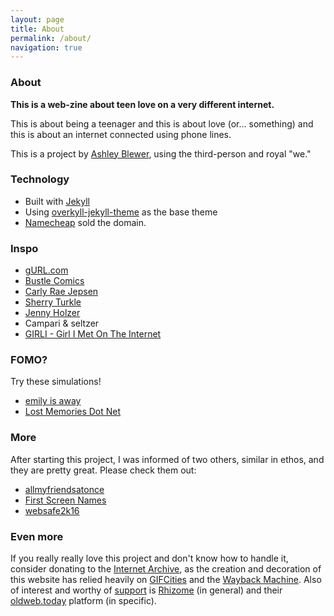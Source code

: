 ```yaml
---
layout: page
title: About
permalink: /about/
navigation: true
---
```


### About

**This is a web-zine about teen love on a very different internet.**

This is about being a teenager and this is about love (or... something) and this is about an internet connected using phone lines.

This is a project by [Ashley Blewer](http://ashleyblewer.com), using the third-person and royal "we."

### Technology

- Built with [Jekyll](https://jekyllrb.com/)
- Using [overkyll-jekyll-theme](https://github.com/bertrandkeller/overkyll-jekyll-theme) as the base theme
- [Namecheap](https://www.namecheap.com/) sold the domain.

### Inspo

- [gURL.com](https://www.thecut.com/2014/08/forgotten-pioneer-of-teenage-pop-feminism.html)
- [Bustle Comics](https://www.bustle.com/comics)
- [Carly Rae Jepsen](https://www.youtube.com/watch?v=Qlsu7RhOnsQ)
- [Sherry Turkle](http://www.mit.edu/~sturkle/)
- [Jenny Holzer](http://projects.jennyholzer.com/)
- Campari & seltzer
- [GIRLI - Girl I Met On The Internet](https://www.youtube.com/watch?v=UsABHGeZQ7U)  

### FOMO?

Try these simulations!

- [emily is away](https://kyleseeley23.itch.io/emilyisaway)  
- [Lost Memories Dot Net](http://ninasays.so/lostmemoriesdotnet/)  

### More

After starting this project, I was informed of two others, similar in ethos, and they are pretty great. Please check them out:

- [allmyfriendsatonce](http://www.allmyfriendsatonce.com/#0)  
- [First Screen Names](http://www.artdelicorp.com/2015/11/12/first-screen-names/)
- [websafe2k16](http://websafe2k16.com/)  

### Even more

If you really really love this project and don't know how to handle it, consider donating to the [Internet Archive](https://archive.org/donate/), as the creation and decoration of this website has relied heavily on [GIFCities](https://gifcities.org/?q=) and the [Wayback Machine](https://archive.org/web/). Also of interest and worthy of [support](http://rhizome.org/support/donate/) is [Rhizome](http://rhizome.org/) (in general) and their [oldweb.today](http://oldweb.today/) platform (in specific).
